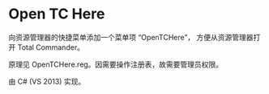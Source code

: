 # Open TC Here

向资源管理器的快捷菜单添加一个菜单项 “OpenTCHere”， 方便从资源管理器打开 Total Commander。

原理见 OpenTCHere.reg。因需要操作注册表，故需要管理员权限。

由 C# (VS 2013) 实现。


